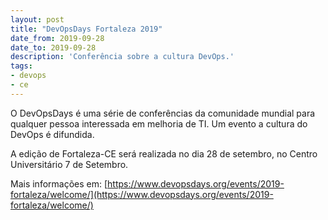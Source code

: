 ```yaml
---
layout: post
title: "DevOpsDays Fortaleza 2019"
date_from: 2019-09-28
date_to: 2019-09-28
description: 'Conferência sobre a cultura DevOps.'
tags:
- devops
- ce
---
```


O DevOpsDays é uma série de conferências da comunidade mundial para qualquer pessoa interessada em melhoria de TI. Um evento a cultura do DevOps é difundida.

A edição de Fortaleza-CE será realizada no dia 28 de setembro, no Centro Universitário 7 de Setembro.

Mais informações em: [https://www.devopsdays.org/events/2019-fortaleza/welcome/](https://www.devopsdays.org/events/2019-fortaleza/welcome/)
